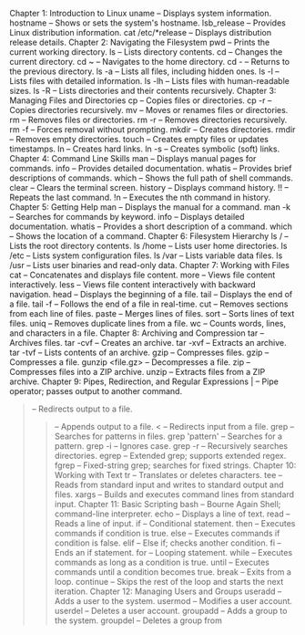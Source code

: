 Chapter 1: Introduction to Linux
uname – Displays system information.
hostname – Shows or sets the system's hostname.
lsb_release – Provides Linux distribution information.
cat /etc/*release – Displays distribution release details.
Chapter 2: Navigating the Filesystem
pwd – Prints the current working directory.
ls – Lists directory contents.
cd – Changes the current directory.
cd ~ – Navigates to the home directory.
cd - – Returns to the previous directory.
ls -a – Lists all files, including hidden ones.
ls -l – Lists files with detailed information.
ls -lh – Lists files with human-readable sizes.
ls -R – Lists directories and their contents recursively.
 Chapter 3: Managing Files and Directories
cp – Copies files or directories.
cp -r – Copies directories recursively.
mv – Moves or renames files or directories.
rm – Removes files or directories.
rm -r – Removes directories recursively.
rm -f – Forces removal without prompting.
mkdir – Creates directories.
rmdir – Removes empty directories.
touch – Creates empty files or updates timestamps.
ln – Creates hard links.
ln -s – Creates symbolic (soft) links.
 Chapter 4: Command Line Skills
man – Displays manual pages for commands.
info – Provides detailed documentation.
whatis – Provides brief descriptions of commands.
which – Shows the full path of shell commands.
clear – Clears the terminal screen.
history – Displays command history.
!! – Repeats the last command.
!n – Executes the nth command in history.
 Chapter 5: Getting Help
man <command> – Displays the manual for a command.
man -k <keyword> – Searches for commands by keyword.
info <command> – Displays detailed documentation.
whatis <command> – Provides a short description of a command.
which <command> – Shows the location of a command.
 Chapter 6: Filesystem Hierarchy
ls / – Lists the root directory contents.
ls /home – Lists user home directories.
ls /etc – Lists system configuration files.
ls /var – Lists variable data files.
ls /usr – Lists user binaries and read-only data.
 Chapter 7: Working with Files
cat – Concatenates and displays file content.
more – Views file content interactively.
less – Views file content interactively with backward navigation.
head – Displays the beginning of a file.
tail – Displays the end of a file.
tail -f – Follows the end of a file in real-time.
cut – Removes sections from each line of files.
paste – Merges lines of files.
sort – Sorts lines of text files.
uniq – Removes duplicate lines from a file.
wc – Counts words, lines, and characters in a file.
 Chapter 8: Archiving and Compression
tar – Archives files.
tar -cvf – Creates an archive.
tar -xvf – Extracts an archive.
tar -tvf – Lists contents of an archive.
gzip – Compresses files.
gzip <file> – Compresses a file.
gunzip <file.gz> – Decompresses a file.
zip – Compresses files into a ZIP archive.
unzip – Extracts files from a ZIP archive.
 Chapter 9: Pipes, Redirection, and Regular Expressions
| – Pipe operator; passes output to another command.
> – Redirects output to a file.
>> – Appends output to a file.
< – Redirects input from a file.
grep – Searches for patterns in files.
grep 'pattern' – Searches for a pattern.
grep -i – Ignores case.
grep -r – Recursively searches directories.
egrep – Extended grep; supports extended regex.
fgrep – Fixed-string grep; searches for fixed strings.
 Chapter 10: Working with Text
tr – Translates or deletes characters.
tee – Reads from standard input and writes to standard output and files.
xargs – Builds and executes command lines from standard input.
 Chapter 11: Basic Scripting
bash – Bourne Again Shell; command-line interpreter.
echo – Displays a line of text.
read – Reads a line of input.
if – Conditional statement.
then – Executes commands if condition is true.
else – Executes commands if condition is false.
elif – Else if; checks another condition.
fi – Ends an if statement.
for – Looping statement.
while – Executes commands as long as a condition is true.
until – Executes commands until a condition becomes true.
break – Exits from a loop.
continue – Skips the rest of the loop and starts the next iteration.
 Chapter 12: Managing Users and Groups
useradd – Adds a user to the system.
usermod – Modifies a user account.
userdel – Deletes a user account.
groupadd – Adds a group to the system.
groupdel – Deletes a group from
